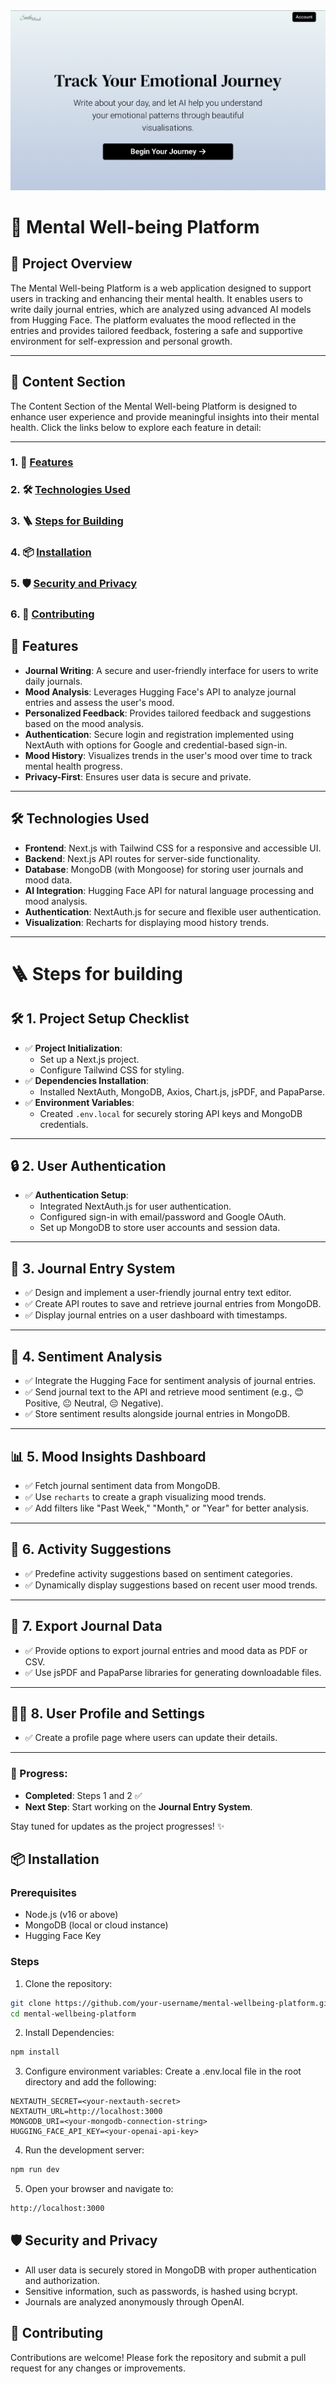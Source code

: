 <img src="./public/LandingPage.png">

# 🌟 Mental Well-being Platform

## 📝 Project Overview

The Mental Well-being Platform is a web application designed to support users in tracking and enhancing their mental health. It enables users to write daily journal entries, which are analyzed using advanced AI models from Hugging Face. The platform evaluates the mood reflected in the entries and provides tailored feedback, fostering a safe and supportive environment for self-expression and personal growth.

---

## 🌟 **Content Section**

The Content Section of the Mental Well-being Platform is designed to enhance user experience and provide meaningful insights into their mental health. Click the links below to explore each feature in detail:

---

### 1. 🚀 [Features](#-🚀-features)

### 2. 🛠️ [Technologies Used](#-🛠️-technologies-used)

### 3. 🪜 [Steps for Building](#-🪜-steps-for-building)

### 4. 📦 [Installation](#-📦-installation)

### 5. 🛡️ [Security and Privacy](#-🛡️-security-and-privacy)

### 6. 🤝 [Contributing](#-🤝-contributing)

## 🚀 Features

- **Journal Writing**: A secure and user-friendly interface for users to write daily journals.
- **Mood Analysis**: Leverages Hugging Face's API to analyze journal entries and assess the user's mood.
- **Personalized Feedback**: Provides tailored feedback and suggestions based on the mood analysis.
- **Authentication**: Secure login and registration implemented using NextAuth with options for Google and credential-based sign-in.
- **Mood History**: Visualizes trends in the user's mood over time to track mental health progress.
- **Privacy-First**: Ensures user data is secure and private.

---

## 🛠️ Technologies Used

- **Frontend**: Next.js with Tailwind CSS for a responsive and accessible UI.
- **Backend**: Next.js API routes for server-side functionality.
- **Database**: MongoDB (with Mongoose) for storing user journals and mood data.
- **AI Integration**: Hugging Face API for natural language processing and mood analysis.
- **Authentication**: NextAuth.js for secure and flexible user authentication.
- **Visualization**: Recharts for displaying mood history trends.

---

# 🪜 Steps for building

## 🛠️ **1. Project Setup Checklist**

- ✅ **Project Initialization**:
  - Set up a Next.js project.
  - Configure Tailwind CSS for styling.
- ✅ **Dependencies Installation**:
  - Installed NextAuth, MongoDB, Axios, Chart.js, jsPDF, and PapaParse.
- ✅ **Environment Variables**:
  - Created `.env.local` for securely storing API keys and MongoDB credentials.

---

## 🔒 **2. User Authentication**

- ✅ **Authentication Setup**:
  - Integrated NextAuth.js for user authentication.
  - Configured sign-in with email/password and Google OAuth.
  - Set up MongoDB to store user accounts and session data.

---

## 📝 **3. Journal Entry System**

- ✅ Design and implement a user-friendly journal entry text editor.
- ✅ Create API routes to save and retrieve journal entries from MongoDB.
- ✅ Display journal entries on a user dashboard with timestamps.

---

## 🧠 **4. Sentiment Analysis**

- ✅ Integrate the Hugging Face for sentiment analysis of journal entries.
- ✅ Send journal text to the API and retrieve mood sentiment (e.g., 😊 Positive, 😐 Neutral, 😔 Negative).
- ✅ Store sentiment results alongside journal entries in MongoDB.

---

## 📊 **5. Mood Insights Dashboard**

- ✅ Fetch journal sentiment data from MongoDB.
- ✅ Use `recharts` to create a graph visualizing mood trends.
- ✅ Add filters like "Past Week," "Month," or "Year" for better analysis.

---

## 🎯 **6. Activity Suggestions**

- ✅ Predefine activity suggestions based on sentiment categories.
- ✅ Dynamically display suggestions based on recent user mood trends.

---

## 📂 **7. Export Journal Data**

- ✅ Provide options to export journal entries and mood data as PDF or CSV.
- ✅ Use jsPDF and PapaParse libraries for generating downloadable files.

---

## 🧑‍💻 **8. User Profile and Settings**

- ✅ Create a profile page where users can update their details.

---

### 🎉 Progress:

- **Completed**: Steps 1 and 2 ✅
- **Next Step**: Start working on the **Journal Entry System**.

Stay tuned for updates as the project progresses! ✨

## 📦 Installation

### Prerequisites

- Node.js (v16 or above)
- MongoDB (local or cloud instance)
- Hugging Face Key

### Steps

1. Clone the repository:

```bash
git clone https://github.com/your-username/mental-wellbeing-platform.git
cd mental-wellbeing-platform
```

2. Install Dependencies:

```bash
npm install
```

3. Configure environment variables: Create a .env.local file in the root directory and add the following:

```env
NEXTAUTH_SECRET=<your-nextauth-secret>
NEXTAUTH_URL=http://localhost:3000
MONGODB_URI=<your-mongodb-connection-string>
HUGGING_FACE_API_KEY=<your-openai-api-key>
```

4. Run the development server:

```bash
npm run dev
```

5. Open your browser and navigate to:

```bash
http://localhost:3000
```

## 🛡️ Security and Privacy

- All user data is securely stored in MongoDB with proper authentication and
  authorization.
- Sensitive information, such as passwords, is hashed using bcrypt.
- Journals are analyzed anonymously through OpenAI.

## 🤝 Contributing

Contributions are welcome! Please fork the repository and submit a pull request for any changes or improvements.
